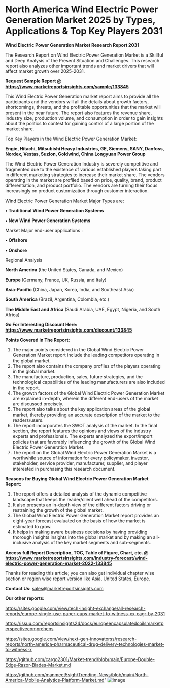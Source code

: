 # North America Wind Electric Power Generation Market 2025 by Types, Applications & Top Key Players 2031

<strong>Wind Electric Power Generation Market Research Report 2031</strong>

The Research Report on Wind Electric Power Generation Market is a Skillful and Deep Analysis of the Present Situation and Challenges. This research report also analyzes other important trends and market drivers that will affect market growth over 2025-2031.

<strong>Request Sample Report @ <a href=https://www.marketreportsinsights.com/sample/133845>https://www.marketreportsinsights.com/sample/133845</a></strong>

This Wind Electric Power Generation market report aims to provide all the participants and the vendors will all the details about growth factors, shortcomings, threats, and the profitable opportunities that the market will present in the near future. The report also features the revenue share, industry size, production volume, and consumption in order to gain insights about the politics to contest for gaining control of a large portion of the market share.

Top Key Players in the Wind Electric Power Generation Market:

<strong>Engie, Hitachi, Mitsubishi Heavy Industries, GE, Siemens, SANY, Danfoss, Nordex, Vestas, Suzlon, Goldwind, China Longyuan Power Group</strong>

The Wind Electric Power Generation Industry is severely competitive and fragmented due to the existence of various established players taking part in different marketing strategies to increase their market share. The vendors operating in the market are profiled based on price, quality, brand, product differentiation, and product portfolio. The vendors are turning their focus increasingly on product customization through customer interaction.

Wind Electric Power Generation Market Major Types are:

<strong>• Traditional Wind Power Generation Systems

• New Wind Power Generation Systems</strong>

Market Major end-user applications :

<strong>• Offshore

• Onshore</strong>

Regional Analysis

</u><strong><b>North America</b></strong> (the United States, Canada, and Mexico)

<strong><b>Europe </b></strong>(Germany, France, UK, Russia, and Italy)

<strong><b>Asia-Pacific</b></strong> (China, Japan, Korea, India, and Southeast Asia)

<strong><b>South America</b></strong> (Brazil, Argentina, Colombia, etc.)

<strong><b>The Middle East and Africa</b></strong> (Saudi Arabia, UAE, Egypt, Nigeria, and South Africa)

<strong>Go For Interesting Discount Here: <a href=https://www.marketreportsinsights.com/discount/133845>https://www.marketreportsinsights.com/discount/133845</a></strong>

<strong>Points Covered in The Report:</strong>
<ol>
  <li>The major points considered in the Global Wind Electric Power Generation Market report include the leading competitors operating in the global market.</li>
  <li>The report also contains the company profiles of the players operating in the global market.</li>
  <li>The manufacture, production, sales, future strategies, and the technological capabilities of the leading manufacturers are also included in the report.</li>
  <li>The growth factors of the Global Wind Electric Power Generation Market are explained in-depth, wherein the different end-users of the market are discussed precisely.</li>
  <li>The report also talks about the key application areas of the global market, thereby providing an accurate description of the market to the readers/users.</li>
  <li>The report incorporates the SWOT analysis of the market. In the final section, the report features the opinions and views of the industry experts and professionals. The experts analyzed the export/import policies that are favorably influencing the growth of the Global Wind Electric Power Generation Market.</li>
  <li>The report on the Global Wind Electric Power Generation Market is a worthwhile source of information for every policymaker, investor, stakeholder, service provider, manufacturer, supplier, and player interested in purchasing this research document.</li>
</ol>
<strong>Reasons for Buying Global Wind Electric Power Generation Market Report:</strong>

<ol>
  <li>The report offers a detailed analysis of the dynamic competitive landscape that keeps the reader/client well ahead of the competitors.</li>
  <li>It also presents an in-depth view of the different factors driving or restraining the growth of the global market.</li>
  <li>The Global Wind Electric Power Generation Market report provides an eight-year forecast evaluated on the basis of how the market is estimated to grow.</li>
  <li>It helps in making aware business decisions by having providing thorough insights insights into the global market and by making an all-inclusive analysis of the key market segments and sub-segments.</li>
</ol>
<strong>Access full Report Description, TOC, Table of Figure, Chart, etc. @ <a href=https://www.marketreportsinsights.com/industry-forecast/wind-electric-power-generation-market-2022-133845>https://www.marketreportsinsights.com/industry-forecast/wind-electric-power-generation-market-2022-133845</a></strong>


Thanks for reading this article; you can also get individual chapter wise section or region wise report version like Asia, United States, Europe.

<strong>Contact Us:</strong>
sales@marketreportsinsights.com

<strong>Our other reports:</strong>

<a href=https://sites.google.com/view/tech-insight-exchange/all-research-reports/europe-single-use-paper-cups-market-to-witness-xx-cagr-by-2031>https://sites.google.com/view/tech-insight-exchange/all-research-reports/europe-single-use-paper-cups-market-to-witness-xx-cagr-by-2031</a>

<a href=https://issuu.com/reportsinsights24/docs/europeencapsulatedcoilsmarketperspectivecomprehens>https://issuu.com/reportsinsights24/docs/europeencapsulatedcoilsmarketperspectivecomprehens</a>

<a href=https://sites.google.com/view/next-gen-innovatorss/research-reports/north-america-pharmaceutical-drug-delivery-technologies-market-to-witness-x>https://sites.google.com/view/next-gen-innovatorss/research-reports/north-america-pharmaceutical-drug-delivery-technologies-market-to-witness-x</a>

<a href=https://github.com/cargo2301/Market-trend/blob/main/Europe-Double-Edge-Razor-Blades-Market.md>https://github.com/cargo2301/Market-trend/blob/main/Europe-Double-Edge-Razor-Blades-Market.md</a>

<a href=https://github.com/manmeet5sigh/Trending-News/blob/main/North-America-Mobile-Analytics-Platform-Market.md>https://github.com/manmeet5sigh/Trending-News/blob/main/North-America-Mobile-Analytics-Platform-Market.md</a>"
![image](https://github.com/user-attachments/assets/b06fd4aa-86d6-4caf-8e65-5884de3479de)
